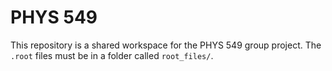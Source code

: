 # PHYS 549

This repository is a shared workspace for the PHYS 549 group project.
The `.root` files must be in a folder called `root_files/`.
